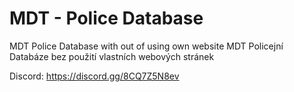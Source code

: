 # MDT - Police Database
MDT Police Database with out of using own website
MDT Policejní Databáze bez použití vlastních webových stránek

Discord: https://discord.gg/8CQ7Z5N8ev
